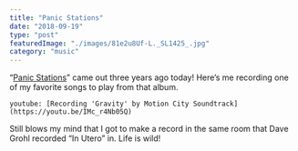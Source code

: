 ```yaml
---
title: "Panic Stations"
date: "2018-09-19"
type: "post"
featuredImage: "./images/81e2u8Uf-L._SL1425_.jpg"
category: "music"
---
```


“[Panic Stations](<https://en.wikipedia.org/wiki/Panic_Stations_(album)>)” came out three years ago today! Here’s me recording one of my favorite songs to play from that album.

`youtube: [Recording 'Gravity' by Motion City Soundtrack](https://youtu.be/IMc_r4Nb05Q)`

Still blows my mind that I got to make a record in the same room that Dave Grohl recorded “In Utero” in. Life is wild!
